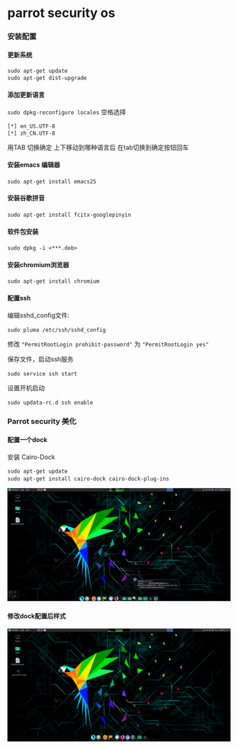 # parrot security os

### 安装配置

#### 更新系统

```
sudo apt-get update
sudo apt-get dist-upgrade
```


#### 添加更新语言

`sudo dpkg-reconfigure locales`
空格选择

```
[*] en_US.UTF-8
[*] zh_CN.UTF-8
```

用TAB 切换确定
上下移动到哪种语言后 在tab切换到确定按钮回车

#### 安装emacs 编辑器

`sudo apt-get install emacs25`


#### 安装谷歌拼音

`sudo apt-get install fcitx-googlepinyin`


#### 软件包安装

`sudo dpkg -i <***.deb>`


#### 安装chromium浏览器

`sudo apt-get install chromium`


#### 配置ssh

编辑sshd\_config文件:

`sudo pluma /etc/ssh/sshd_config`

修改 `"PermitRootLogin prohibit-password"` 为 `"PermitRootLogin yes"`

保存文件，启动ssh服务

`sudo service ssh start`

设置开机启动

`sudo updata-rc.d ssh enable`


### Parrot security 美化

#### 配置一个dock

安装 Cairo-Dock

```powershell
sudo apt-get update
sudo apt-get install cairo-dock cairo-dock-plug-ins

```

![安装完成后图片](../../../../picture/doc/operating-system/linux/parrot-security-OS.picture/cairo-dock-init.png)

#### 修改dock配置后样式

![修改后图片](../../../../picture/doc/operating-system/linux/parrot-security-OS.picture/cairo-dock-setting.png)

